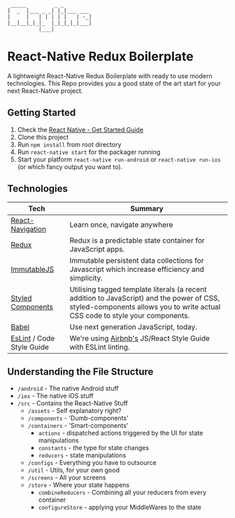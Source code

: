 
	 _____         _ _         
	|  _  |___ _ _| |_|___ ___ 
	|     |   | | | | |   | -_|
	|__|__|_|_|_  |_|_|_|_|___|
	          |___|            
	          
# React-Native Redux Boilerplate
A lightweight React-Native Redux Boilerplate with ready to use modern technologies. This Repo provides you a good
state of the art start for your next React-Native project.

## Getting Started

1. Check the [React Native - Get Started Guide](https://facebook.github.io/react-native/docs/getting-started.html)
1. Clone this project
1. Run `npm install` from root directory
1. Run `react-native start` for the packager running
1. Start your platform `react-native run-android` or  `react-native run-ios` (or which fancy output you want to).


## Technologies


| Tech | Summary |
| --- | --- |
| [React-Navigation](https://reactnavigation.org) | Learn once, navigate anywhere  |
| [Redux](https://github.com/reactjs/react-redux) | Redux is a predictable state container for JavaScript apps. |
| [ImmutableJS](https://facebook.github.io/immutable-js/) | Immutable persistent data collections for Javascript which increase efficiency and simplicity. |
| [Styled Components](https://www.styled-components.com/) | Utilising tagged template literals (a recent addition to JavaScript) and the power of CSS, styled-components allows you to write actual CSS code to style your components. |
| [Babel](https://babeljs.io/) | Use next generation JavaScript, today. |
| [EsLint](https://eslint.org/) / Code Style Guide | We're using [Airbnb's](https://github.com/airbnb/javascript) JS/React Style Guide with ESLint linting. |


## Understanding the File Structure

- `/android` - The native Android stuff
- `/ios` - The native iOS stuff
- `/src` - Contains the React-Native Stuff
  - `/assets` - Self explanatory right?
  - `/components` - 'Dumb-components' 
  - `/containers` - 'Smart-components' 
    -   `actions`      -   dispatched actions triggered by the UI for state manipulations
    -   `constants`    -   the type for state changes
    -   `reducers`      -   state manipulations
  - `/configs` - Everything you have to outsource
  - `/util` - Utils, for your own good
  - `/screens` - All your screens
  - `/store` - Where your state happens
    - `combineReducers` - Combining all your reducers from every container
    - `configureStore` - applying your MiddleWares to the state


